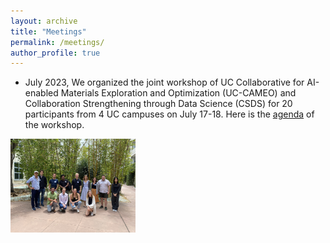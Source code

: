```yaml
---
layout: archive
title: "Meetings"
permalink: /meetings/
author_profile: true
---
```



- July 2023, We organized the joint workshop of UC Collaborative for AI-enabled Materials Exploration and Optimization (UC-CAMEO) and Collaboration Strengthening through Data Science (CSDS) for 20 participants from 4 UC campuses on July 17-18. Here is the [agenda](https://drive.google.com/file/d/1Skcrl29d2voF_Hs6p00_5kmWDsYCccFv/view) of the workshop.

<img src="/images/meeting_July2023.png" alt="drawing" width="200"/>
